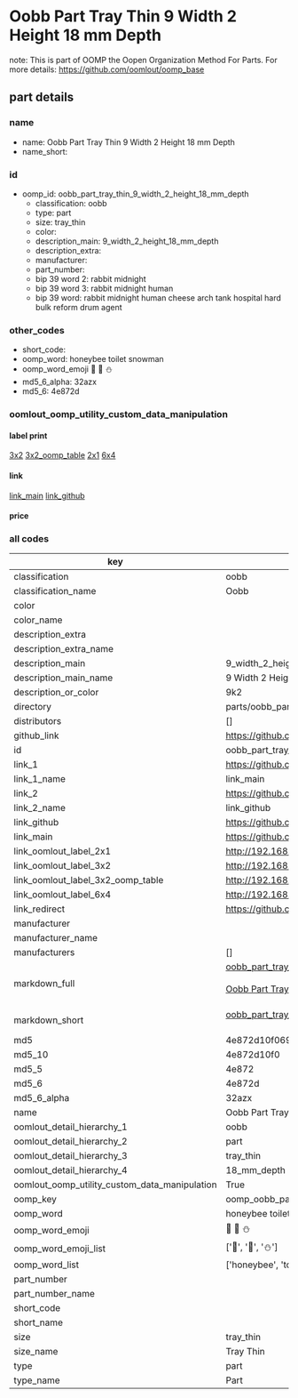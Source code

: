 # Oobb Part Tray Thin 9 Width 2 Height 18 mm Depth  

note: This is part of OOMP the Oopen Organization Method For Parts. For more details: https://github.com/oomlout/oomp_base

##  part details
  







### name
* name: Oobb Part Tray Thin 9 Width 2 Height 18 mm Depth
* name_short: 
### id
* oomp_id: oobb_part_tray_thin_9_width_2_height_18_mm_depth
  * classification: oobb
  * type: part
  * size: tray_thin
  * color: 
  * description_main: 9_width_2_height_18_mm_depth
  * description_extra: 
  * manufacturer: 
  * part_number: 
  * bip 39 word 2: rabbit midnight
  * bip 39 word 3: rabbit midnight human
  * bip 39 word: rabbit midnight human cheese arch tank hospital hard bulk reform drum agent

### other_codes
* short_code: 
* oomp_word: honeybee toilet snowman
* oomp_word_emoji :honeybee: :toilet: :snowman:
* md5_6_alpha: 32azx
* md5_6: 4e872d






### oomlout_oomp_utility_custom_data_manipulation
#### label print
[3x2](http://192.168.1.245:1112/?label=oomp%2032azx)
[3x2_oomp_table](http://192.168.1.108:1112/?label=oomp%2032azx)
[2x1](http://192.168.1.242:1112/?label=oomp%2032azx)
[6x4](http://192.168.1.55:1112/?label=oomp%2032azx)    

#### link

[link_main](https://github.com/oomlout/oomlout_oomp_version_1_messy/tree/main/parts/oobb_part_tray_thin_9_width_2_height_18_mm_depth) [link_github](https://github.com/oomlout/oomlout_oomp_version_1_messy/tree/main/parts/oobb_part_tray_thin_9_width_2_height_18_mm_depth)                             

#### price







### all codes 
| key | value |  
| --- | --- |  
| classification | oobb |  
| classification_name | Oobb |  
| color |  |  
| color_name |  |  
| description_extra |  |  
| description_extra_name |  |  
| description_main | 9_width_2_height_18_mm_depth |  
| description_main_name | 9 Width 2 Height 18 mm Depth |  
| description_or_color | 9k2 |  
| directory | parts/oobb_part_tray_thin_9_width_2_height_18_mm_depth |  
| distributors | [] |  
| github_link | https://github.com/oomlout/oomlout_oomp_part_src/tree/main/parts/oobb_part_tray_thin_9_width_2_height_18_mm_depth |  
| id | oobb_part_tray_thin_9_width_2_height_18_mm_depth |  
| link_1 | https://github.com/oomlout/oomlout_oomp_version_1_messy/tree/main/parts/oobb_part_tray_thin_9_width_2_height_18_mm_depth |  
| link_1_name | link_main |  
| link_2 | https://github.com/oomlout/oomlout_oomp_version_1_messy/tree/main/parts/oobb_part_tray_thin_9_width_2_height_18_mm_depth |  
| link_2_name | link_github |  
| link_github | https://github.com/oomlout/oomlout_oomp_version_1_messy/tree/main/parts/oobb_part_tray_thin_9_width_2_height_18_mm_depth |  
| link_main | https://github.com/oomlout/oomlout_oomp_version_1_messy/tree/main/parts/oobb_part_tray_thin_9_width_2_height_18_mm_depth |  
| link_oomlout_label_2x1 | http://192.168.1.242:1112/?label=oomp%2032azx |  
| link_oomlout_label_3x2 | http://192.168.1.245:1112/?label=oomp%2032azx |  
| link_oomlout_label_3x2_oomp_table | http://192.168.1.108:1112/?label=oomp%2032azx |  
| link_oomlout_label_6x4 | http://192.168.1.55:1112/?label=oomp%2032azx |  
| link_redirect | https://github.com/oomlout/oomlout_oomp_version_1_messy/tree/main/parts/oobb_part_tray_thin_9_width_2_height_18_mm_depth |  
| manufacturer |  |  
| manufacturer_name |  |  
| manufacturers | [] |  
| markdown_full | [oobb_part_tray_thin_9_width_2_height_18_mm_depth](none)<br>[](none)<br>[Oobb Part Tray Thin 9 Width 2 Height 18 Mm Depth](none)<br><br> |  
| markdown_short | [oobb_part_tray_thin_9_width_2_height_18_mm_depth](none)<br><br> |  
| md5 | 4e872d10f0692dbf76858272dda31d81 |  
| md5_10 | 4e872d10f0 |  
| md5_5 | 4e872 |  
| md5_6 | 4e872d |  
| md5_6_alpha | 32azx |  
| name | Oobb Part Tray Thin 9 Width 2 Height 18 mm Depth |  
| oomlout_detail_hierarchy_1 | oobb |  
| oomlout_detail_hierarchy_2 | part |  
| oomlout_detail_hierarchy_3 | tray_thin |  
| oomlout_detail_hierarchy_4 | 18_mm_depth |  
| oomlout_oomp_utility_custom_data_manipulation | True |  
| oomp_key | oomp_oobb_part_tray_thin_9_width_2_height_18_mm_depth |  
| oomp_word | honeybee toilet snowman |  
| oomp_word_emoji | :honeybee: :toilet: :snowman: |  
| oomp_word_emoji_list | [':honeybee:', ':toilet:', ':snowman:'] |  
| oomp_word_list | ['honeybee', 'toilet', 'snowman'] |  
| part_number |  |  
| part_number_name |  |  
| short_code |  |  
| short_name |  |  
| size | tray_thin |  
| size_name | Tray Thin |  
| type | part |  
| type_name | Part |  
